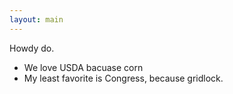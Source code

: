```yaml
---
layout: main
---
```


Howdy do.

* We love USDA bacuase corn
* My least favorite is Congress, because gridlock.

